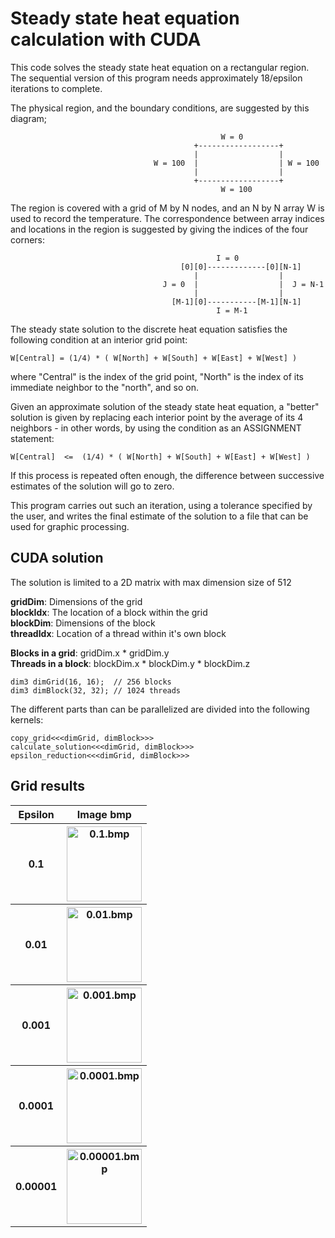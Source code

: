 # Steady state heat equation calculation with CUDA

This code solves the steady state heat equation on a rectangular region. The sequential version of this program needs approximately
18/epsilon iterations to complete.

The physical region, and the boundary conditions, are suggested
by this diagram;

```
                                               W = 0
                                         +------------------+
                                         |                  |
                                W = 100  |                  | W = 100
                                         |                  |
                                         +------------------+
                                               W = 100
```

The region is covered with a grid of M by N nodes, and an N by N
array W is used to record the temperature.  The correspondence between
array indices and locations in the region is suggested by giving the
indices of the four corners:

```
                                              I = 0
                                      [0][0]-------------[0][N-1]
                                         |                  |
                                  J = 0  |                  |  J = N-1
                                         |                  |
                                    [M-1][0]-----------[M-1][N-1]
                                              I = M-1
```
The steady state solution to the discrete heat equation satisfies the
following condition at an interior grid point:

`W[Central] = (1/4) * ( W[North] + W[South] + W[East] + W[West] )`

where "Central" is the index of the grid point, "North" is the index
of its immediate neighbor to the "north", and so on.

Given an approximate solution of the steady state heat equation, a
"better" solution is given by replacing each interior point by the
average of its 4 neighbors - in other words, by using the condition
as an ASSIGNMENT statement:

`W[Central]  <=  (1/4) * ( W[North] + W[South] + W[East] + W[West] )`

If this process is repeated often enough, the difference between successive
estimates of the solution will go to zero.

This program carries out such an iteration, using a tolerance specified by
the user, and writes the final estimate of the solution to a file that can
be used for graphic processing.

## CUDA solution

The solution is limited to a 2D matrix with max dimension size of 512

**gridDim**: Dimensions of the grid  
**blockIdx**: The location of a block within the grid  
**blockDim**: Dimensions of the block  
**threadIdx**: Location of a thread within it's own block  

**Blocks in a grid**: gridDim.x * gridDim.y  
**Threads in a block**: blockDim.x * blockDim.y * blockDim.z

```
dim3 dimGrid(16, 16);  // 256 blocks
dim3 dimBlock(32, 32); // 1024 threads
```

The different parts than can be parallelized are divided into the following kernels:

```
copy_grid<<<dimGrid, dimBlock>>>  
calculate_solution<<<dimGrid, dimBlock>>>  
epsilon_reduction<<<dimGrid, dimBlock>>>  
```

## Grid results

<table style="width:100%;">
  <tr>
    <th style="text-align: center;">Epsilon</th>
    <th style="text-align: center;">Image bmp</th>
  </tr>
  <tr>
    <th style="text-align: center;">0.1</td>
    <th style="text-align: center;"><img src="https://raw.githubusercontent.com/sergiovhe/heatedplate-cuda/master/img/0.1.bmp" alt="0.1.bmp" style="width: 120px;"/></td>
  </tr>
  <tr>
    <th style="text-align: center;">0.01</td>
    <th style="text-align: center;"><img src="https://raw.githubusercontent.com/sergiovhe/heatedplate-cuda/master/img/0.01.bmp" alt="0.01.bmp" style="width: 120px;"/></td>
  </tr>
  <tr>
    <th style="text-align: center;">0.001</td>
    <th style="text-align: center;"><img src="https://raw.githubusercontent.com/sergiovhe/heatedplate-cuda/master/img/0.001.bmp" alt="0.001.bmp" style="width: 120px;"/></td>
  </tr>
  <tr>
    <th style="text-align: center;">0.0001</td>
    <th style="text-align: center;"><img src="https://raw.githubusercontent.com/sergiovhe/heatedplate-cuda/master/img/0.0001.bmp" alt="0.0001.bmp" style="width: 120px;"/></td>
  </tr>
  <tr>
    <th style="text-align: center;">0.00001</td>
    <th style="text-align: center;"><img src="https://raw.githubusercontent.com/sergiovhe/heatedplate-cuda/master/img/0.00001.bmp" alt="0.00001.bmp" style="width: 120px;"/></td>
  </tr>
</table>